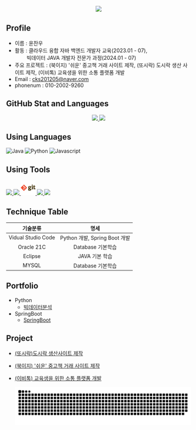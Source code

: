 <p align='center'>
  <a href="https://github.com/YoonChanWo0">
    <img src="https://capsule-render.vercel.app/api?type=waving&height=300&color=gradient&text=YoonChanWo0's%20Lecture%20Repository&fontSize=48&animation=twinkling&rotate=0&strokeWidth=0&descSize=1"/>
  </a>
</p>


## Profile
- 이름 : 윤찬우
- 활동 : 클라우드 융합 자바 백엔드 개발자 교육(2023.01 - 07),  
　　     빅데이터 JAVA 개발자 전문가 과정(2024.01 - 07)
- 주요 프로젝트 : (북이지) '쉬운' 중고책 거래 사이트 제작, (또시락) 도시락 생산 사이트 제작, (이비톡) 교육생을 위한 소통 플랫폼 개발  
- Email : cks201205@naver.com                                      
- phonenum : 010-2002-9260

## GitHub Stat and Languages
<p align='center'>
  <a href="https://github.com/guemin96">
    <img src="https://github-readme-stats.vercel.app/api?username=guemin96&theme=onedark&show_icons=true"/>
    <img src="https://github-readme-stats.vercel.app/api/top-langs/?username=guemin96&theme=onedark&layout=compact"/>
  </a>
</p>

## Using Languages
<p align='left'>
    <img height="40" src="https://img.icons8.com/?size=100&id=Pd2x9GWu9ovX&format=png&color=000000" title="Java">
    <img height="40" src="https://img.icons8.com/?size=100&id=13441&format=png&color=000000" title="Python">
    <img height="40" src="https://img.icons8.com/?size=100&id=108784&format=png&color=000000" title="Javascript">
</p>


## Using Tools
<p align='left'>
  <a href="https://github.com/YoonChanWo0">
    <img height="40" src="https://github.com/YoonChanWo0/YoonChanWo0/assets/124485701/c95077e8-813f-42da-af23-80e41552573b">
    <img height="40" src="https://img.icons8.com/fluent/48/000000/visual-studio-code-2019.png">
    <img height="40" src="https://github.com/Pythunder/explore/blob/80688e429a7d4ef2fca1e82350fe8e3517d3494d/topics/git/git.png">
    <img height="40" src="https://github.com/YoonChanWo0/YoonChanWo0/assets/124485701/d6896f44-86a4-4652-896c-ceee2df4eb6d">
    <img height="40" src="https://github.com/YoonChanWo0/YoonChanWo0/assets/124485701/e60c27da-87a5-4d89-afa7-825a97568f39">






  </a>
</p>

## Technique Table
| 기술분류 | 명세 |
|:---:|:---:|
| Vidual Studio Code| Python 개발, Spring Boot 개발 |
| Oracle 21C | Database 기본학습 |
| Eclipse | JAVA 기본 학습 |
|  MYSQL | Database 기본학습 |

## Portfolio
- Python
  - [빅데이터분석](https://github.com/YoonChanWo0/bigdata-analysis-2024)
- SpringBoot
  - [SpringBoot](https://github.com/YoonChanWo0/basic-springboot-2024)

## Project
- [(또시락)도시락 생산사이트 제작](https://github.com/tiger0854/itwill_2)
- [(북이지) '쉬운' 중고책 거래 사이트 제작](https://github.com/Seseok97/BookEZ)
- [(이비톡) 교육생을 위한 소통 플랫폼 개발](https://github.com/pknu-java-ebtalk/ebtalk-backend-pjt)
  

  <img src="https://raw.githubusercontent.com/Platane/snk/output/github-contribution-grid-snake.svg" />
<!--
**YoonChanWo0/YoonChanWo0** is a ✨ _special_ ✨ repository because its `README.md` (this file) appears on your GitHub profile.

Here are some ideas to get you started:

- 🔭 I’m currently working on ...
- 🌱 I’m currently learning ...
- 👯 I’m looking to collaborate on ...
- 🤔 I’m looking for help with ...
- 💬 Ask me about ...
- 📫 How to reach me: ...
- 😄 Pronouns: ...
- ⚡ Fun fact: ...
-->
